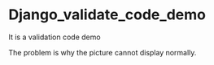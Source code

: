 # Django_validate_code_demo

It is a validation code demo

The problem is why the picture cannot display normally.
